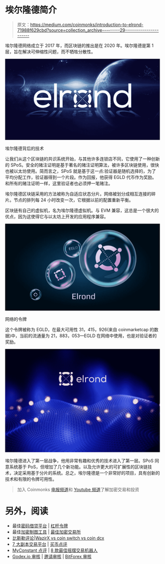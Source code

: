 # 埃尔隆德简介

> 原文：<https://medium.com/coinmonks/introduction-to-elrond-71988f629cbd?source=collection_archive---------29----------------------->

埃尔隆德网络成立于 2017 年，而区块链的推出是在 2020 年。埃尔隆德是第 1 层，旨在解决可伸缩性问题，而不牺牲分散性。

![](img/014768d43efa2f53fa2dfa56dc7c039f.png)

埃尔隆德背后的技术

让我们从这个区块链的共识系统开始，与其他许多连锁店不同，它使用了一种创新的 SPoS。安全的赌注证明是基于著名的赌注证明算法，被许多区块链使用，很快也被以太坊使用。简而言之，SPoS 就是基于这一点:验证器是随机选择的，为了平均分配工作，验证器得到一个片段。作为回报，他获得 EGLD 代币作为奖励。和所有的赌注证明一样，这里验证者也必须押一笔赌注。

埃尔隆德区块链采用的方法被称为自适应状态分片。网络被划分成相互连接的碎片。节点的排列每 24 小时改变一次，它根据以前的配置重新平衡。

区块链有自己的虚拟机，名为埃尔隆德虚拟机。与 EVM 兼容，这总是一个很大的优点，因为这使得它与以太坊上开发的应用程序兼容。

![](img/336744b997de999cb56ff649a27f62ce.png)

网络的令牌

这个令牌被称为 EGLD，在最大可用性 31，415，926(来自 coinmarketcap 的数据)中，当前的流通量为 21，883，053—EGLD 在网络中使用，也是对验证者的奖励。

![](img/43e0d4639b582b915d3ac903fd41f937.png)

埃尔隆德进入了第一层战争，他用非常有趣和优秀的技术进入了第一层。SPoS 同意系统基于 PoS，但增加了几个新功能。以及允许更大的可扩展性的区块链技术，决定采用基于分片的系统。总之，埃尔隆德是一个非常好的项目，具有创新的技术和有限的令牌可用性。

> 加入 Coinmonks [电报频道](https://t.me/coincodecap)和 [Youtube 频道](https://www.youtube.com/c/coinmonks/videos)了解加密交易和投资

# 另外，阅读

*   最佳[密码借贷平台](/coinmonks/top-5-crypto-lending-platforms-in-2020-that-you-need-to-know-a1b675cec3fa) | [杠杆令牌](/coinmonks/leveraged-token-3f5257808b22)
*   最佳[加密制图工具](/coinmonks/what-are-the-best-charting-platforms-for-cryptocurrency-trading-85aade584d80) | [最佳加密交易所](/coinmonks/crypto-exchange-dd2f9d6f3769)
*   [比斯勒评论](https://coincodecap.com/bitsler-review)|[WazirX vs coin switch vs coin dcx](https://coincodecap.com/wazirx-vs-coinswitch-vs-coindcx)
*   [7 大副本交易平台](https://coincodecap.com/copy-trading-platforms) | [买币点评](https://coincodecap.com/buycoins-review)
*   [MyConstant 点评](https://coincodecap.com/myconstant-review) | [8 款最佳摇摆交易机器人](https://coincodecap.com/best-swing-trading-bots)
*   [Godex.io 审核](/coinmonks/godex-io-review-7366086519fb) | [邀请审核](/coinmonks/invity-review-70f3030c0502) | [BitForex 审核](https://coincodecap.com/bitforex-review)